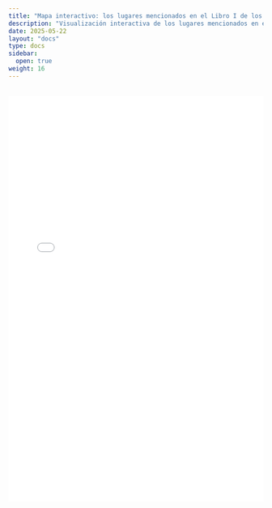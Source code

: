 ```yaml
---
title: "Mapa interactivo: los lugares mencionados en el Libro I de los Anales"
description: "Visualización interactiva de los lugares mencionados en el Libro I de los *Anales* de Tácito, con categorías por tipo y frecuencia."
date: 2025-05-22
layout: "docs"
type: docs
sidebar:
  open: true
weight: 16
---
```

<br>

<iframe src="/tacito/mapa_interactivo_tacito_anales_libro_1.html" width="100%" height="800" style="border: none;"></iframe>
